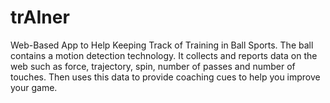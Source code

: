 # trAIner
Web-Based App to Help Keeping Track of Training in Ball Sports.
The ball contains a motion detection technology. It collects and reports data on the web such as force, trajectory, spin, number of passes and number of touches. Then uses this data to provide coaching cues to help you improve your game.
